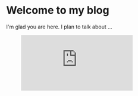 # Welcome to my blog

I'm glad you are here. I plan to talk about ...
<!-- blank line -->
<figure class="video_container">
  <iframe src="https://drive.google.com/file/d/1KCQgXsOTsYD9af8p2BCvP6TvXYcFDHPF/preview" frameborder="0" allowfullscreen="true"> </iframe>
</figure>
<!-- blank line -->
